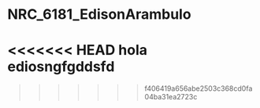 # NRC_6181_EdisonArambulo
<<<<<<< HEAD
hola ediosngfgddsfd
=======
>>>>>>> f406419a656abe2503c368cd0fa04ba31ea2723c
